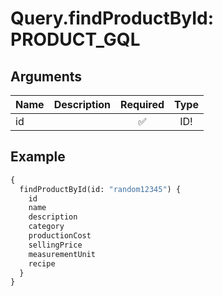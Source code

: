 # Query.findProductById: PRODUCT_GQL
                 
## Arguments
| Name | Description | Required | Type |
| :--- | :---------- | :------: | :--: |
| id |  | ✅ | ID! |
            
## Example
```graphql
{
  findProductById(id: "random12345") {
    id
    name
    description
    category
    productionCost
    sellingPrice
    measurementUnit
    recipe
  }
}

```
